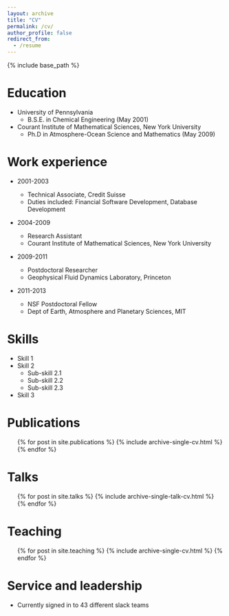 ```yaml
---
layout: archive
title: "CV"
permalink: /cv/
author_profile: false
redirect_from:
  - /resume
---
```


{% include base_path %}

Education
======
* University of Pennsylvania 
  * B.S.E. in Chemical Engineering (May 2001)
* Courant Institute of Mathematical Sciences, New York University
  * Ph.D in Atmosphere-Ocean Science and Mathematics (May 2009)

Work experience
======
* 2001-2003
  * Technical Associate, Credit Suisse
  * Duties included: Financial Software Development, Database Development

* 2004-2009
  * Research Assistant
  * Courant Institute of Mathematical Sciences, New York University

* 2009-2011
  * Postdoctoral Researcher
  * Geophysical Fluid Dynamics Laboratory, Princeton

* 2011-2013
  * NSF Postdoctoral Fellow
  * Dept of Earth, Atmosphere and Planetary Sciences, MIT
  
Skills
======
* Skill 1
* Skill 2
  * Sub-skill 2.1
  * Sub-skill 2.2
  * Sub-skill 2.3
* Skill 3

Publications
======
  <ul>{% for post in site.publications %}
    {% include archive-single-cv.html %}
  {% endfor %}</ul>
  
Talks
======
  <ul>{% for post in site.talks %}
    {% include archive-single-talk-cv.html %}
  {% endfor %}</ul>
  
Teaching
======
  <ul>{% for post in site.teaching %}
    {% include archive-single-cv.html %}
  {% endfor %}</ul>
  
Service and leadership
======
* Currently signed in to 43 different slack teams
